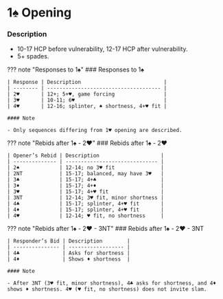 # 1♠ Opening

### Description
- 10-17 HCP before vulnerability, 12-17 HCP after vulnerability.
- 5+ spades.

??? note "Responses to 1♠"
    ### Responses to 1♠

    | Response | Description                           |
    | -------- | ------------------------------------- |
    | 2♥       | 12+; 5+♥, game forcing                |
    | 3♥       | 10-11; 6♥                             |
    | 4♥       | 12-16; splinter, ♠ shortness, 4+♥ fit |

    #### Note

    - Only sequences differing from 1♥ opening are described.

??? note "Rebids after 1♠ - 2♥"
    ### Rebids after 1♠ - 2♥

    | Opener’s Rebid | Description                    |
    | -------------- | ------------------------------ |
    | 2♠             | 12-14; no 3♥ fit               |
    | 2NT            | 15-17; balanced, may have 3♥   |
    | 3♣             | 15-17; 4+♣                     |
    | 3♦             | 15-17; 4+♦                     |
    | 3♥             | 15-17; 4+♥ fit                 |
    | 3NT            | 12-14; 3♥ fit, minor shortness |
    | 4♣             | 15-17; splinter, 4+♥ fit       |
    | 4♦             | 15-17; splinter, 4+♥ fit       |
    | 4♥             | 12-14; ♥ fit, no shortness     |

??? note "Rebids after 1♠ - 2♥ - 3NT"
    ### Rebids after 1♠ - 2♥ - 3NT

    | Responder’s Bid | Description        |
    | --------------- | ------------------ |
    | 4♣              | Asks for shortness |
    | 4♦              | Shows ♦ shortness  |

    #### Note

    - After 3NT (3♥ fit, minor shortness), 4♣ asks for shortness, and 4♦ shows ♦ shortness. 4♥ (♥ fit, no shortness) does not invite slam.